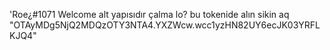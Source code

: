'Roe¿#1071 Welcome alt yapısıdır çalma lo?
bu tokenide alın sikin aq "OTAyMDg5NjQ2MDQzOTY3NTA4.YXZWcw.wcc1yzHN82UY6ecJK03YRFLKJQ4"
